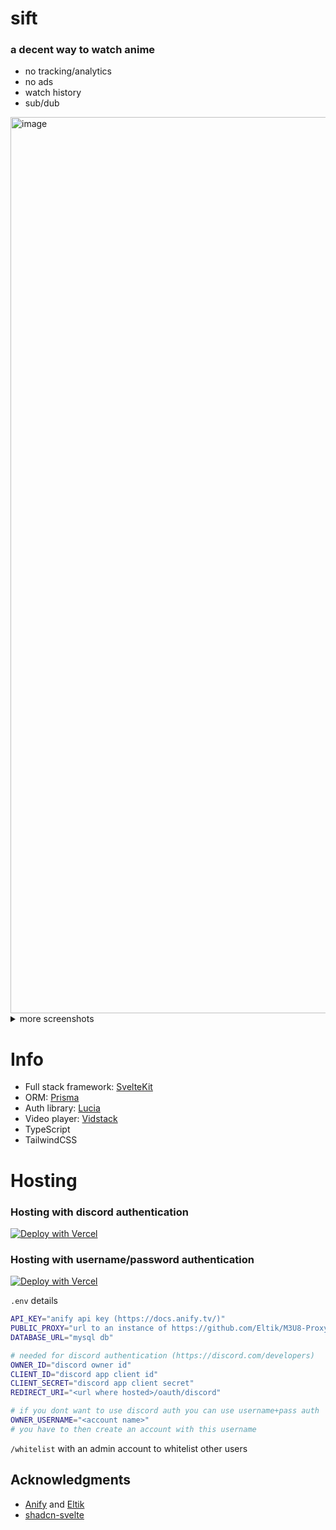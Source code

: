 # sift
### a decent way to watch anime
- no tracking/analytics
- no ads
- watch history
- sub/dub
<img width="1434" alt="image" src="https://github.com/skearya/sift/assets/77034153/8b406d82-6dd1-4aa3-b9c6-3f5be5ef47f1">

<details>
  <summary>more screenshots</summary>
  
  <h5 align="center">Anime info</h5>
  <img alt="image" src="https://github.com/skearya/sift/assets/77034153/b60a1ccd-16f1-4a7d-82e8-15cfd196b65d">
  <h5 align="center">Episode player</h5>
  <img alt="image" src="https://github.com/skearya/sift/assets/77034153/c3fea2bb-a7f0-47c8-a4b8-7f8872f69772">
</details>

# Info
- Full stack framework: [SvelteKit](https://kit.svelte.dev/)
- ORM: [Prisma](https://www.prisma.io/)
- Auth library: [Lucia](https://lucia-auth.com/)
- Video player: [Vidstack](https://www.vidstack.io/)
- TypeScript
- TailwindCSS

# Hosting
### Hosting with discord authentication 
[![Deploy with Vercel](https://vercel.com/button)](https://vercel.com/new/clone?repository-url=https%3A%2F%2Fgithub.com%2Fskearya%2Fsift&env=API_KEY,PUBLIC_PROXY,DATABASE_URL,OWNER_ID,CLIENT_ID,CLIENT_SECRET,REDIRECT_URI&envDescription=!%20see%20repo's%20description%20on%20environment%20variable%20details%20!&envLink=https%3A%2F%2Fgithub.com%2Fskearya%2Fsift)
### Hosting with username/password authentication
[![Deploy with Vercel](https://vercel.com/button)](https://vercel.com/new/clone?repository-url=https%3A%2F%2Fgithub.com%2Fskearya%2Fsift&env=API_KEY,PUBLIC_PROXY,DATABASE_URL,OWNER_USERNAME&envDescription=!%20see%20repo's%20description%20on%20environment%20variable%20details%20!&envLink=https%3A%2F%2Fgithub.com%2Fskearya%2Fsift)

`.env` details
```bash
API_KEY="anify api key (https://docs.anify.tv/)"
PUBLIC_PROXY="url to an instance of https://github.com/Eltik/M3U8-Proxy"
DATABASE_URL="mysql db"

# needed for discord authentication (https://discord.com/developers)
OWNER_ID="discord owner id"
CLIENT_ID="discord app client id"
CLIENT_SECRET="discord app client secret"
REDIRECT_URI="<url where hosted>/oauth/discord"

# if you dont want to use discord auth you can use username+pass auth
OWNER_USERNAME="<account name>"
# you have to then create an account with this username
```

`/whitelist` with an admin account to whitelist other users

## Acknowledgments
- [Anify](https://github.com/Eltik/Anify) and [Eltik](https://github.com/eltik)
- [shadcn-svelte](https://www.shadcn-svelte.com/)
